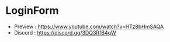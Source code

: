 # LoginForm

* Preview : https://www.youtube.com/watch?v=HTz8bHmSAQA
* Discord : https://discord.gg/3DQ3RfB4qW

